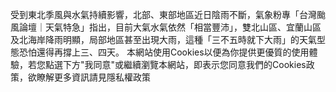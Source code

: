 受到東北季風與水氣持續影響，北部、東部地區近日陰雨不斷，氣象粉專「台灣颱風論壇｜天氣特急」指出，目前大氣水氣依然「相當豐沛」，雙北山區、宜蘭山區及北海岸降雨明顯，局部地區甚至出現大雨，這種「三不五時就下大雨」的天氣型態恐怕還得再撐上三、四天。 本網站使用Cookies以便為你提供更優質的使用體驗，若您點選下方"我同意"或繼續瀏覽本網站，即表示您同意我們的Cookies政策，欲瞭解更多資訊請見隱私權政策
